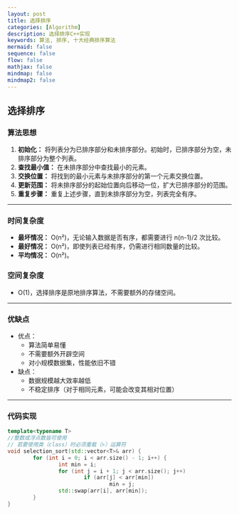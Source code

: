 ```yaml
---
layout: post
title: 选择排序
categories: [Algorithm]
description: 选择排序C++实现
keywords: 算法, 排序, 十大经典排序算法
mermaid: false
sequence: false
flow: false
mathjax: false
mindmap: false
mindmap2: false
---
```


## 选择排序

### 算法思想
1. **初始化：** 将列表分为已排序部分和未排序部分。初始时，已排序部分为空，未排序部分为整个列表。
2. **查找最小值：** 在未排序部分中查找最小的元素。
3. **交换位置：** 将找到的最小元素与未排序部分的第一个元素交换位置。
4. **更新范围：** 将未排序部分的起始位置向后移动一位，扩大已排序部分的范围。
5. **重复步骤：** 重复上述步骤，直到未排序部分为空，列表完全有序。

---

### 时间复杂度
+ **最坏情况：** O(n²)，无论输入数据是否有序，都需要进行 n(n-1)/2 次比较。
+ **最好情况：** O(n²)，即使列表已经有序，仍需进行相同数量的比较。
+ **平均情况：** O(n²)。
  
### 空间复杂度
- O(1)，选择排序是原地排序算法，不需要额外的存储空间。

---

### 优缺点
+ 优点：
  + 算法简单易懂
  + 不需要额外开辟空间
  + 对小规模数据集，性能依旧不错
+ 缺点：
  + 数据规模越大效率越低
  + 不稳定排序（对于相同元素，可能会改变其相对位置）

---

### 代码实现

```c++
template<typename T> 
//整数或浮点数皆可使用
// 若要使用类（class）时必须重载（>）运算符
void selection_sort(std::vector<T>& arr) {
        for (int i = 0; i < arr.size() - 1; i++) {
                int min = i;
                for (int j = i + 1; j < arr.size(); j++)
                        if (arr[j] < arr[min])
                                min = j;
                std::swap(arr[i], arr[min]);
        }
}
```
